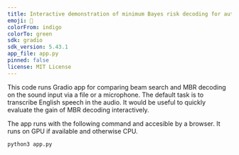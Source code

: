 ```yaml
---
title: Interactive demonstration of minimum Bayes risk decoding for automatic speech recognition 
emoji: 🐨
colorFrom: indigo
colorTo: green
sdk: gradio
sdk_version: 5.43.1
app_file: app.py
pinned: false
license: MIT License
---
```


This code runs Gradio app for comparing beam search and MBR decoding on the sound input via a file or a microphone.
The default task is to transcribe English speech in the audio.
It would be useful to quickly evaluate the gain of MBR decoding interactively. 

The app runs with the following command and accesible by a browser.
It runs on GPU if available and otherwise CPU. 

```
python3 app.py
```
